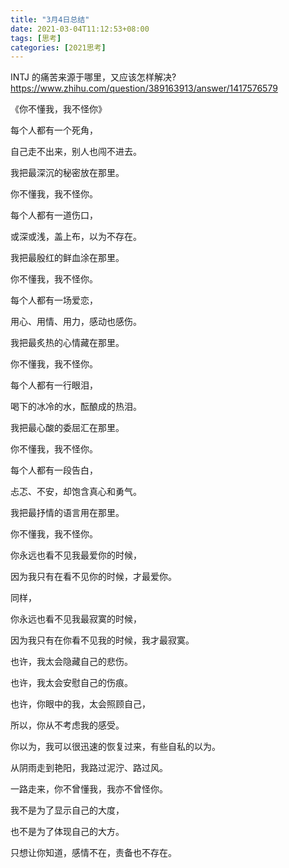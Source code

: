```yaml
---
title: "3月4日总结"
date: 2021-03-04T11:12:53+08:00
tags: [思考]
categories: [2021思考]
---
```


INTJ 的痛苦来源于哪里，又应该怎样解决? https://www.zhihu.com/question/389163913/answer/1417576579

 

《你不懂我，我不怪你》

每个人都有一个死角，

自己走不出来，别人也闯不进去。

我把最深沉的秘密放在那里。

你不懂我，我不怪你。

每个人都有一道伤口，

或深或浅，盖上布，以为不存在。

我把最殷红的鲜血涂在那里。

你不懂我，我不怪你。

每个人都有一场爱恋，

用心、用情、用力，感动也感伤。

我把最炙热的心情藏在那里。

你不懂我，我不怪你。

每个人都有一行眼泪，

喝下的冰冷的水，酝酿成的热泪。

我把最心酸的委屈汇在那里。

你不懂我，我不怪你。

每个人都有一段告白，

忐忑、不安，却饱含真心和勇气。

我把最抒情的语言用在那里。

你不懂我，我不怪你。

你永远也看不见我最爱你的时候，

因为我只有在看不见你的时候，才最爱你。

同样，

你永远也看不见我最寂寞的时候，

因为我只有在你看不见我的时候，我才最寂寞。

也许，我太会隐藏自己的悲伤。

也许，我太会安慰自己的伤痕。

也许，你眼中的我，太会照顾自己，

所以，你从不考虑我的感受。

你以为，我可以很迅速的恢复过来，有些自私的以为。

从阴雨走到艳阳，我路过泥泞、路过风。

一路走来，你不曾懂我，我亦不曾怪你。

我不是为了显示自己的大度，

也不是为了体现自己的大方。

只想让你知道，感情不在，责备也不存在。